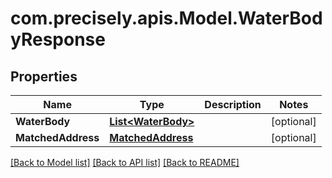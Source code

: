 # com.precisely.apis.Model.WaterBodyResponse
## Properties

Name | Type | Description | Notes
------------ | ------------- | ------------- | -------------
**WaterBody** | [**List&lt;WaterBody&gt;**](WaterBody.md) |  | [optional] 
**MatchedAddress** | [**MatchedAddress**](MatchedAddress.md) |  | [optional] 

[[Back to Model list]](../README.md#documentation-for-models) [[Back to API list]](../README.md#documentation-for-api-endpoints) [[Back to README]](../README.md)

